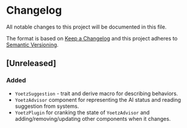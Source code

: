 # Changelog
All notable changes to this project will be documented in this file.

The format is based on [Keep a Changelog](http://keepachangelog.com/en/1.0.0/)
and this project adheres to [Semantic Versioning](http://semver.org/spec/v2.0.0.html).

## [Unreleased]

### Added
- `YoetzSuggestion` - trait and derive macro for describing behaviors.
- `YoetzAdvisor` component for representing the AI status and reading suggestion from systems.
- `YoetzPlugin` for cranking the state of `YoetzAdvisor` and adding/removing/updating other components when it changes.
